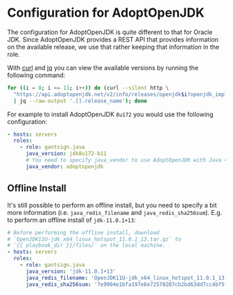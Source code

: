 # Configuration for AdoptOpenJDK

The configuration for AdoptOpenJDK is quite different to that for Oracle JDK.
Since AdoptOpenJDK provides a REST API that provides information on the
available release, we use that rather keeping that information in the role.

With [curl](https://curl.haxx.se) and [jq](https://stedolan.github.io/jq) you
can view the available versions by running the following command:

```bash
for ((i = 8; i <= 11; i++)) do (curl --silent http \
  "https://api.adoptopenjdk.net/v2/info/releases/openjdk$i?openjdk_impl=hotspot" \
  | jq --raw-output '.[].release_name'); done
```

For example to install AdoptOpenJDK `8u172` you would use the following
configuration:

```yaml
- hosts: servers
  roles:
    - role: gantsign.java
      java_version: jdk8u172-b11
      # You need to specify java_vendor to use AdoptOpenJDK with Java < 11
      java_vendor: adoptopenjdk
```

## Offline Install

It's still possible to perform an offline install, but you need to specify a
bit more information (i.e. `java_redis_filename` and
`java_redis_sha256sum`). E.g. to perform an offline install of `jdk-11.0.1+13`:

```yaml
# Before performing the offline install, download
# `OpenJDK11U-jdk_x64_linux_hotspot_11.0.1_13.tar.gz` to
# `{{ playbook_dir }}/files/` on the local machine.
- hosts: servers
  roles:
    - role: gantsign.java
      java_version: 'jdk-11.0.1+13'
      java_redis_filename: 'OpenJDK11U-jdk_x64_linux_hotspot_11.0.1_13.tar.gz'
      java_redis_sha256sum: '7e9904e1bfa197e6e72570207cb2bd63dd7cc4bf5f97bc5454c1fc5a559a8bf1'
```
